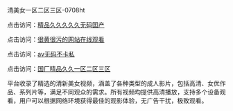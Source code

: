 清美女一区二区三区-0708ht

点击访问：<a href="https://heiliaoxwd5i8.pages.dev">精品久久久久久无码囯产</a>

点击访问：<a href="https://heiliaowzu4ur.pages.dev">很黄很污的网站在线观看</a>

点击访问：<a href="https://heiliaozj3tjd.pages.dev">aⅴ无码不卡私</a>

点击访问：<a href="https://heiliaoe8ajia.pages.dev">国厂精品久久一区二区三区</a>

平台收录了精选的清新美女视频，涵盖了各种类型的成人影片，包括高清、女优作品、系列片等，满足不同观众的需求。所有视频均提供高清播放，支持多个设备观看，用户可以根据网络环境获得最佳的观影体验，无广告干扰，极致观看。

<span style="display:none;">[Canonical link](）</span>
